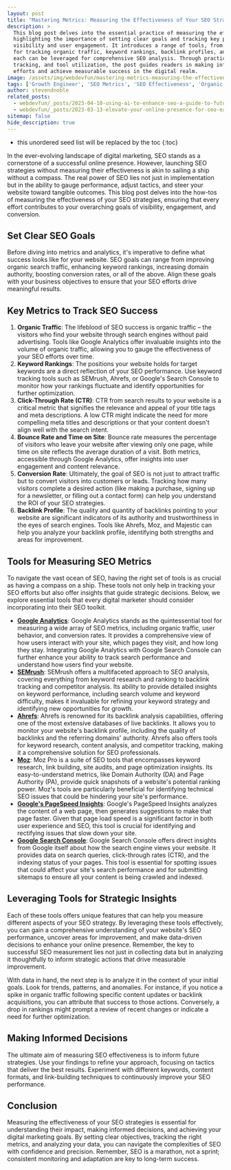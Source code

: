 ```yaml
---
layout: post
title: "Mastering Metrics: Measuring the Effectiveness of Your SEO Strategies"
description: >
  This blog post delves into the essential practice of measuring the effectiveness of SEO strategies,
  highlighting the importance of setting clear goals and tracking key performance metrics to optimize online
  visibility and user engagement. It introduces a range of tools, from Google Analytics to Ahrefs, essential
  for tracking organic traffic, keyword rankings, backlink profiles, and more, offering insights into how
  each can be leveraged for comprehensive SEO analysis. Through practical advice on goal setting, metric
  tracking, and tool utilization, the post guides readers in making informed decisions to refine their SEO
  efforts and achieve measurable success in the digital realm.
image: /assets/img/webdevfun/mastering-metrics-measuring-the-effectiveness-of-your-seo-strategies.jpg
tags: ['Growth Engineer', 'SEO Metrics', 'SEO Effectiveness', 'Organic Traffic', 'Keyword Rankings', 'Click-Through Rate (CTR)']
author: stevendnoble
related_posts:
  - webdevfun/_posts/2023-04-10-using-ai-to-enhance-seo-a-guide-to-futuristic-optimization.md
  - webdevfun/_posts/2023-03-13-elevate-your-online-presence-for-seo-earning-quality-backlinks.md
sitemap: false
hide_description: true
---
```


* this unordered seed list will be replaced by the toc
{:toc}

In the ever-evolving landscape of digital marketing, SEO stands as a cornerstone of a successful online presence. However, launching SEO strategies without measuring their effectiveness is akin to sailing a ship without a compass. The real power of SEO lies not just in implementation but in the ability to gauge performance, adjust tactics, and steer your website toward tangible outcomes. This blog post delves into the how-tos of measuring the effectiveness of your SEO strategies, ensuring that every effort contributes to your overarching goals of visibility, engagement, and conversion.

## Set Clear SEO Goals

Before diving into metrics and analytics, it's imperative to define what success looks like for your website. SEO goals can range from improving organic search traffic, enhancing keyword rankings, increasing domain authority, boosting conversion rates, or all of the above. Align these goals with your business objectives to ensure that your SEO efforts drive meaningful results.

## Key Metrics to Track SEO Success

1. **Organic Traffic**: The lifeblood of SEO success is organic traffic – the visitors who find your website through search engines without paid advertising. Tools like Google Analytics offer invaluable insights into the volume of organic traffic, allowing you to gauge the effectiveness of your SEO efforts over time.
2. **Keyword Rankings**: The positions your website holds for target keywords are a direct reflection of your SEO performance. Use keyword tracking tools such as SEMrush, Ahrefs, or Google's Search Console to monitor how your rankings fluctuate and identify opportunities for further optimization.
3. **Click-Through Rate (CTR)**: CTR from search results to your website is a critical metric that signifies the relevance and appeal of your title tags and meta descriptions. A low CTR might indicate the need for more compelling meta titles and descriptions or that your content doesn't align well with the search intent.
4. **Bounce Rate and Time on Site**: Bounce rate measures the percentage of visitors who leave your website after viewing only one page, while time on site reflects the average duration of a visit. Both metrics, accessible through Google Analytics, offer insights into user engagement and content relevance.
5. **Conversion Rate**: Ultimately, the goal of SEO is not just to attract traffic but to convert visitors into customers or leads. Tracking how many visitors complete a desired action (like making a purchase, signing up for a newsletter, or filling out a contact form) can help you understand the ROI of your SEO strategies.
6. **Backlink Profile**: The quality and quantity of backlinks pointing to your website are significant indicators of its authority and trustworthiness in the eyes of search engines. Tools like Ahrefs, Moz, and Majestic can help you analyze your backlink profile, identifying both strengths and areas for improvement.

## Tools for Measuring SEO Metrics

To navigate the vast ocean of SEO, having the right set of tools is as crucial as having a compass on a ship. These tools not only help in tracking your SEO efforts but also offer insights that guide strategic decisions. Below, we explore essential tools that every digital marketer should consider incorporating into their SEO toolkit.

* **[Google Analytics](https://marketingplatform.google.com/about/analytics/)**: Google Analytics stands as the quintessential tool for measuring a wide array of SEO metrics, including organic traffic, user behavior, and conversion rates. It provides a comprehensive view of how users interact with your site, which pages they visit, and how long they stay. Integrating Google Analytics with Google Search Console can further enhance your ability to track search performance and understand how users find your website.
* **[SEMrush](https://www.semrush.com/)**: SEMrush offers a multifaceted approach to SEO analysis, covering everything from keyword research and ranking to backlink tracking and competitor analysis. Its ability to provide detailed insights on keyword performance, including search volume and keyword difficulty, makes it invaluable for refining your keyword strategy and identifying new opportunities for growth.
* **[Ahrefs](https://ahrefs.com/)**: Ahrefs is renowned for its backlink analysis capabilities, offering one of the most extensive databases of live backlinks. It allows you to monitor your website's backlink profile, including the quality of backlinks and the referring domains' authority. Ahrefs also offers tools for keyword research, content analysis, and competitor tracking, making it a comprehensive solution for SEO professionals.
* **[Moz](https://moz.com/)**: Moz Pro is a suite of SEO tools that encompasses keyword research, link building, site audits, and page optimization insights. Its easy-to-understand metrics, like Domain Authority (DA) and Page Authority (PA), provide quick snapshots of a website's potential ranking power. Moz's tools are particularly beneficial for identifying technical SEO issues that could be hindering your site's performance.
* **[Google's PageSpeed Insights](https://developers.google.com/speed/docs/insights/v5/about)**: Google's PageSpeed Insights analyzes the content of a web page, then generates suggestions to make that page faster. Given that page load speed is a significant factor in both user experience and SEO, this tool is crucial for identifying and rectifying issues that slow down your site.
* **[Google Search Console](https://search.google.com/search-console/about)**: Google Search Console offers direct insights from Google itself about how the search engine views your website. It provides data on search queries, click-through rates (CTR), and the indexing status of your pages. This tool is essential for spotting issues that could affect your site's search performance and for submitting sitemaps to ensure all your content is being crawled and indexed.

## Leveraging Tools for Strategic Insights

Each of these tools offers unique features that can help you measure different aspects of your SEO strategy. By leveraging these tools effectively, you can gain a comprehensive understanding of your website's SEO performance, uncover areas for improvement, and make data-driven decisions to enhance your online presence. Remember, the key to successful SEO measurement lies not just in collecting data but in analyzing it thoughtfully to inform strategic actions that drive measurable improvement.

With data in hand, the next step is to analyze it in the context of your initial goals. Look for trends, patterns, and anomalies. For instance, if you notice a spike in organic traffic following specific content updates or backlink acquisitions, you can attribute that success to those actions. Conversely, a drop in rankings might prompt a review of recent changes or indicate a need for further optimization.

## Making Informed Decisions

The ultimate aim of measuring SEO effectiveness is to inform future strategies. Use your findings to refine your approach, focusing on tactics that deliver the best results. Experiment with different keywords, content formats, and link-building techniques to continuously improve your SEO performance.

## Conclusion

Measuring the effectiveness of your SEO strategies is essential for understanding their impact, making informed decisions, and achieving your digital marketing goals. By setting clear objectives, tracking the right metrics, and analyzing your data, you can navigate the complexities of SEO with confidence and precision. Remember, SEO is a marathon, not a sprint; consistent monitoring and adaptation are key to long-term success.